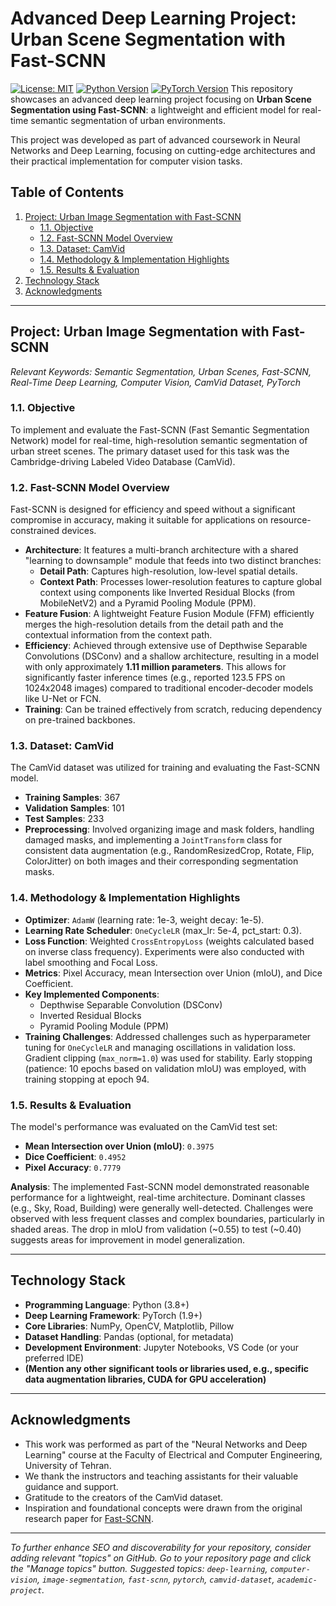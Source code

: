 

# Advanced Deep Learning Project: Urban Scene Segmentation with Fast-SCNN

[![License: MIT](https://img.shields.io/badge/License-MIT-yellow.svg)](https://opensource.org/licenses/MIT) [![Python Version](https://img.shields.io/badge/python-3.8%2B-blue.svg)](https://www.python.org/downloads/) [![PyTorch Version](https://img.shields.io/badge/pytorch-1.9%2B-orange.svg)](https://pytorch.org/) This repository showcases an advanced deep learning project focusing on **Urban Scene Segmentation using Fast-SCNN**: a lightweight and efficient model for real-time semantic segmentation of urban environments.

This project was developed as part of advanced coursework in Neural Networks and Deep Learning, focusing on cutting-edge architectures and their practical implementation for computer vision tasks.

## Table of Contents
1.  [Project: Urban Image Segmentation with Fast-SCNN](#project-urban-image-segmentation-with-fast-scnn)
    * [1.1. Objective](#11-objective)
    * [1.2. Fast-SCNN Model Overview](#12-fast-scnn-model-overview)
    * [1.3. Dataset: CamVid](#13-dataset-camvid)
    * [1.4. Methodology & Implementation Highlights](#14-methodology--implementation-highlights)
    * [1.5. Results & Evaluation](#15-results--evaluation)
2.  [Technology Stack](#technology-stack)
3.  [Acknowledgments](#acknowledgments)

---

## Project: Urban Image Segmentation with Fast-SCNN
*Relevant Keywords: Semantic Segmentation, Urban Scenes, Fast-SCNN, Real-Time Deep Learning, Computer Vision, CamVid Dataset, PyTorch*

### 1.1. Objective
To implement and evaluate the Fast-SCNN (Fast Semantic Segmentation Network) model for real-time, high-resolution semantic segmentation of urban street scenes. The primary dataset used for this task was the Cambridge-driving Labeled Video Database (CamVid).

### 1.2. Fast-SCNN Model Overview
Fast-SCNN is designed for efficiency and speed without a significant compromise in accuracy, making it suitable for applications on resource-constrained devices.
-   **Architecture**: It features a multi-branch architecture with a shared "learning to downsample" module that feeds into two distinct branches:
    -   **Detail Path**: Captures high-resolution, low-level spatial details.
    -   **Context Path**: Processes lower-resolution features to capture global context using components like Inverted Residual Blocks (from MobileNetV2) and a Pyramid Pooling Module (PPM).
-   **Feature Fusion**: A lightweight Feature Fusion Module (FFM) efficiently merges the high-resolution details from the detail path and the contextual information from the context path.
-   **Efficiency**: Achieved through extensive use of Depthwise Separable Convolutions (DSConv) and a shallow architecture, resulting in a model with only approximately **1.11 million parameters**. This allows for significantly faster inference times (e.g., reported 123.5 FPS on 1024x2048 images) compared to traditional encoder-decoder models like U-Net or FCN.
-   **Training**: Can be trained effectively from scratch, reducing dependency on pre-trained backbones.

### 1.3. Dataset: CamVid
The CamVid dataset was utilized for training and evaluating the Fast-SCNN model.
-   **Training Samples**: 367
-   **Validation Samples**: 101
-   **Test Samples**: 233
-   **Preprocessing**: Involved organizing image and mask folders, handling damaged masks, and implementing a `JointTransform` class for consistent data augmentation (e.g., RandomResizedCrop, Rotate, Flip, ColorJitter) on both images and their corresponding segmentation masks.

### 1.4. Methodology & Implementation Highlights
-   **Optimizer**: `AdamW` (learning rate: 1e-3, weight decay: 1e-5).
-   **Learning Rate Scheduler**: `OneCycleLR` (max_lr: 5e-4, pct_start: 0.3).
-   **Loss Function**: Weighted `CrossEntropyLoss` (weights calculated based on inverse class frequency). Experiments were also conducted with label smoothing and Focal Loss.
-   **Metrics**: Pixel Accuracy, mean Intersection over Union (mIoU), and Dice Coefficient.
-   **Key Implemented Components**:
    -   Depthwise Separable Convolution (DSConv)
    -   Inverted Residual Blocks
    -   Pyramid Pooling Module (PPM)
-   **Training Challenges**: Addressed challenges such as hyperparameter tuning for `OneCycleLR` and managing oscillations in validation loss. Gradient clipping (`max_norm=1.0`) was used for stability. Early stopping (patience: 10 epochs based on validation mIoU) was employed, with training stopping at epoch 94.

### 1.5. Results & Evaluation
The model's performance was evaluated on the CamVid test set:
-   **Mean Intersection over Union (mIoU)**: `0.3975`
-   **Dice Coefficient**: `0.4952`
-   **Pixel Accuracy**: `0.7779`

**Analysis**: The implemented Fast-SCNN model demonstrated reasonable performance for a lightweight, real-time architecture. Dominant classes (e.g., Sky, Road, Building) were generally well-detected. Challenges were observed with less frequent classes and complex boundaries, particularly in shaded areas. The drop in mIoU from validation (~0.55) to test (~0.40) suggests areas for improvement in model generalization.

---

## Technology Stack
-   **Programming Language**: Python (3.8+)
-   **Deep Learning Framework**: PyTorch (1.9+)
-   **Core Libraries**: NumPy, OpenCV, Matplotlib, Pillow
-   **Dataset Handling**: Pandas (optional, for metadata)
-   **Development Environment**: Jupyter Notebooks, VS Code (or your preferred IDE)
-   **(Mention any other significant tools or libraries used, e.g., specific data augmentation libraries, CUDA for GPU acceleration)**

---




## Acknowledgments
-   This work was performed as part of the "Neural Networks and Deep Learning" course at the Faculty of Electrical and Computer Engineering, University of Tehran.
-   We thank the instructors and teaching assistants for their valuable guidance and support.
-   Gratitude to the creators of the CamVid dataset.
-   Inspiration and foundational concepts were drawn from the original research paper for [Fast-SCNN](https://arxiv.org/pdf/1902.04502).

---

*To further enhance SEO and discoverability for your repository, consider adding relevant "topics" on GitHub. Go to your repository page and click the "Manage topics" button. Suggested topics: `deep-learning`, `computer-vision`, `image-segmentation`, `fast-scnn`, `pytorch`, `camvid-dataset`, `academic-project`.*
